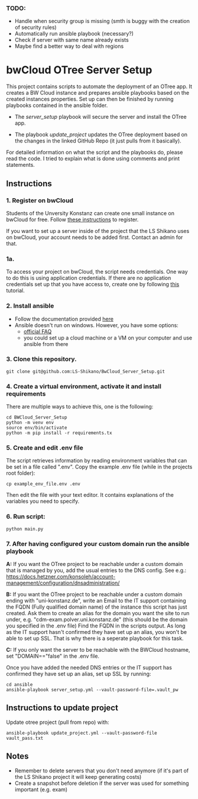 ### TODO:
  - Handle when security group is missing (smth is buggy with the creation of security rules)
  - Automatically run ansible playbook (necessary?)
  - Check if server with same name already exists
  - Maybe find a better way to deal with regions

# bwCloud OTree Server Setup

This project contains scripts to automate the deployment of an OTree app. It creates a BW Cloud instance and prepares ansible playbooks based on the created instances properties. Set up can then be finished by running playbooks contained in the ansible folder. 

- The *server_setup* playbook will secure the server and install the OTree app. 

- The playbook *update_project* updates the OTree deployment based on the changes in the linked GitHub Repo (it just pulls from it basically).

For detailed information on what the script and the playbooks do, please read the code. I tried to explain what is done using comments and print statements.

## Instructions 

### 1. Register on bwCloud
Students of the Unversity Konstanz can create one small instance on bwCloud for free.
Follow [these instructions](https://www.bw-cloud.org/de/erste_schritte) to register.

If you want to set up a server inside of the project that the LS Shikano uses on bwCloud, your account needs to be added first. Contact an admin for that.

### 1a.
To access your project on bwCloud, the script needs credentials. One way to do this is using application credentials. If there are no application credentials set up that you have access to, create one by following [this](https://www.bw-cloud.org/de/bwcloud_scope/nutzen#api_token) tutorial.

### 2. Install ansible

* Follow the documentation provided [here](https://docs.ansible.com/ansible/latest/installation_guide/intro_installation.html#installing-ansible-on-windows)
* Ansible doesn't run on windows. However, you have some options:
  - [official FAQ](https://docs.ansible.com/ansible/latest/user_guide/windows_faq.html#windows-faq-ansible)
  - you could set up a cloud machine or a VM on your computer and use ansible from there

### 3. Clone this repository.
```
git clone git@github.com:LS-Shikano/BwCloud_Server_Setup.git
```

### 4. Create a virtual environment, activate it and install requirements

There are multiple ways to achieve this, one is the following:
```
cd BWCloud_Server_Setup
python -m venv env
source env/bin/activate
python -m pip install -r requirements.tx
```

### 5. Create and edit .env file

The script retrieves information by reading environment variables that can be set in a file called ".env".
Copy the example .env file (while in the projects root folder):
``` 
cp example_env_file.env .env
```
Then edit the file with your text editor. It contains explanations of the variables you need to specify. 
### 6. Run script:
```
python main.py
```
### 7. After having configured your custom domain run the ansible playbook

**A:** If you want the OTree project to be reachable under a custom domain that is managed by you, add the usual entries to the DNS config. See e.g.: https://docs.hetzner.com/konsoleh/account-management/configuration/dnsadministration/

**B:** If you want the OTree project to be reachable under a custom domain ending with "uni-konstanz.de", 
write an Email to the IT support containing the FQDN (Fully qualified domain name) of the instance this script has just created. Ask them to create an alias for the domain you want the site to run under, e.g.
"cdm-exam.polver.uni.konstanz.de" (this should be the domain you specified in the .env file)
Find the FQDN in the scripts output. As long as the IT support hasn't confirmed
they have set up an alias, you won't be able to set up SSL. That is why there is a seperate playbook for this task. 

**C:** If you only want the server to be reachable with the BWCloud hostname, set "DOMAIN=="false" in the .env file.

Once you have added the needed DNS entries or the IT support has confirmed they have set up an alias, set up SSL by running:
```
cd ansible
ansible-playbook server_setup.yml --vault-password-file=.vault_pw
```
## Instructions to update project

Update otree project (pull from repo) with:
```
ansible-playbook update_project.yml --vault-password-file vault_pass.txt
```

## Notes
- Remember to delete servers that you don't need anymore (if it's part of the LS Shikano project it will keep generating costs)
- Create a snapshot before deletion if the server was used for something important (e.g. exam)


